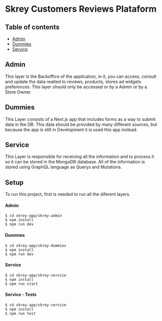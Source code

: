 # Skrey Customers Reviews Plataform

## Table of contents
* [Admin](#admin)
* [Dummies](#dummies)
* [Service](#service)

## Admin
This layer is the Backoffice of the application, in it, you can access, consult and update the data realted to reviews, products, stores ad widgets preferences.
This layer should only be accessed or by a Admin or by a Store Owner. 

## Dummies
This Layer consists of a Next.js app that includes forms as a way to submit data in the DB.
This data should be provided by many different sources, but because the app is still in Development it is used this app instead.

## Service
This Layer is responsible for receiving all the information and to process it so it can be stored in the MongoDB database.
All of the information is stored using GraphQL language as Querys and Mutations.


## Setup
To run this project, first is needed to run all the diferent layers.

#### Admin
```
$ cd skrey-app/skrey-admin
$ npm install
$ npm run dev
```
#### Dummies
```
$ cd skrey-app/skrey-dummies
$ npm install
$ npm run dev
```
#### Service
```
$ cd skrey-app/skrey-service
$ npm install
$ npm run start
```

#### Service - Tests
```
$ cd skrey-app/skrey-service
$ npm install
$ npm run test
```